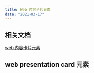 ```yaml
---
title: Web 内容卡片元素
date: "2021-03-17"
---
```


## 相关文档

[web 内容卡片元素](/apis/direct-api-element/web-presentation-card.html)

## web presentation card 元素

<ClientOnly>
  <DebugPageWebPresentaionCard/>
</ClientOnly>
